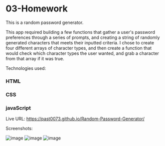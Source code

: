 # 03-Homework
This is a random password generator.

This app required building a few functions that gather a user's password preferences through a series of prompts, and creating a string of randomly generated characters that meets their inputted criteria. I chose to create four different arrays of character types, and then create a function that would check which character types the user wanted, and grab a character from that array if it was true.

Technologies used:
### HTML
### CSS
### javaScript

Live URL: https://past0073.github.io/Random-Password-Generator/

Screenshots:

![image](https://user-images.githubusercontent.com/74335621/103494081-ad531c80-4dfa-11eb-8088-6887c6407c17.png)
![image](https://user-images.githubusercontent.com/74335621/103494125-d5db1680-4dfa-11eb-9756-b0eabcbde22c.png)
![image](https://user-images.githubusercontent.com/74335621/103494160-fefba700-4dfa-11eb-9b44-76773d8393d1.png)

